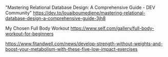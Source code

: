 "Mastering Relational Database Design: A Comprehensive Guide - DEV Community" https://dev.to/louaiboumediene/mastering-relational-database-design-a-comprehensive-guide-3jh8

My Chosen Full Body Workout 
https://www.self.com/gallery/full-body-workout-for-beginners

https://www.fitandwell.com/news/develop-strength-without-weights-and-boost-your-metabolism-with-these-five-low-impact-exercises